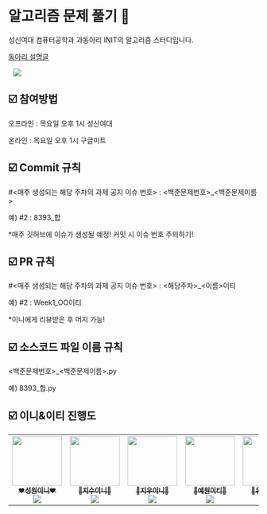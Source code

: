 # 알고리즘 문제 풀기 💯
성신여대 컴퓨터공학과 과동아리 INIT의 알고리즘 스터디입니다.

[동아리 설명글](https://breezy-freckle-2c2.notion.site/init-4-37f2f228d6a04e5b992d07cb2921d178)


<a href="https://www.instagram.com/sswu_init/">
    <img 
        src="http://img.shields.io/badge/-Instagram-black?style=flat?style=flat&logo=Instagram&link=https://www.instagram.com/sswu_init/"
        style="height : auto; margin-left : 10px; margin-right : 10px;"/>
</a>

## ☑️ 참여방법
오프라인 : 목요일 오후 1시 성신여대

온라인 : 목요일 오후 1시 구글미트

## ☑️ Commit 규칙
#<매주 생성되는 해당 주차의 과제 공지 이슈 번호> : <백준문제번호>_<백준문제이름>

예) #2 : 8393_합

*매주 깃허브에 이슈가 생성될 예정! 커밋 시 이슈 번호 주의하기!

## ☑️ PR 규칙
#<매주 생성되는 해당 주차의 과제 공지 이슈 번호> : <해당주차>_<이름>이티

예) #2 : Week1_OO이티

*이니에게 리뷰받은 후 머지 가능!

## ☑️ 소스코드 파일 이름 규칙
<백준문제번호>_<백준문제이름>.py

예) 8393_합.py

## ☑️ 이니&이티 진행도

<table>
  <tr>         
      <td align="center"><a href="https://github.com/Suanna01">
        <img src="https://avatars.githubusercontent.com/u/86403488?v=4" width="100px;" alt=""/><br /><sub>
        <b>❤️성원이니❤️</b><br>
        <img src="https://us-central1-progress-markdown.cloudfunctions.net/progress/90"/></sub></a><br />
     </td>         
      <td align="center"><a href="https://github.com/plum-king">
        <img src="https://avatars.githubusercontent.com/u/77599304?v=4" width="100px;" alt=""/><br /><sub>
        <b>🧡지수이니🧡</b><br>
        <img src="https://us-central1-progress-markdown.cloudfunctions.net/progress/90"/></sub></a><br />
     </td>
      <td align="center"><a href="https://github.com/leejw-lu">
        <img src="https://avatars.githubusercontent.com/u/61766218?v=4" width="100px;" alt=""/><br /><sub>
        <b>💛지우이니💛</b><br>
        <img src="https://us-central1-progress-markdown.cloudfunctions.net/progress/90"/></sub></a><br />
     </td>      
      <td align="center"><a href="https://github.com/yewonahn">
        <img src="https://avatars.githubusercontent.com/u/78153914?v=4" width="100px;" alt=""/><br /><sub>
        <b>💚예원이티💚</b><br>
        <img src="https://us-central1-progress-markdown.cloudfunctions.net/progress/90"/></sub></a><br />
     </td>     
      <td align="center"><a href="https://github.com/yjhss">
        <img src="https://avatars.githubusercontent.com/u/113293370?v=4" width="100px;" alt=""/><br /><sub>
        <b>💙유진이티💙</b><br>
        <img src="https://us-central1-progress-markdown.cloudfunctions.net/progress/90"/></sub></a><br />
     </td>         
      <td align="center"><a href="https://github.com/SeongJoonhee">
        <img src="https://avatars.githubusercontent.com/u/98799034?v=4" width="100px;" alt=""/><br /><sub>
        <b>💜준희이티💜</b><br>
        <img src="https://us-central1-progress-markdown.cloudfunctions.net/progress/90"/></sub></a><br />
     </td>         
      <td align="center"><a href="https://github.com/ziy00n">
        <img src="https://avatars.githubusercontent.com/u/80970422?v=4" width="100px;" alt=""/><br /><sub>
        <b>🖤지윤이티🖤</b><br>
        <img src="https://us-central1-progress-markdown.cloudfunctions.net/progress/90"/></sub></a><br />
     </td>         
  </tr>
</table><br />
